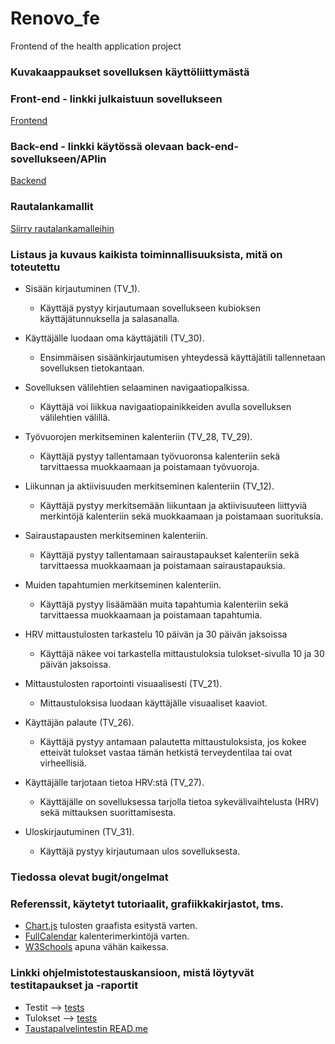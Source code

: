 # Renovo_fe
Frontend of the health application project

### Kuvakaappaukset sovelluksen käyttöliittymästä

### Front-end - linkki julkaistuun sovellukseen

[Frontend](www.frontend.com)

### Back-end - linkki käytössä olevaan back-end-sovellukseen/APIin

[Backend](www.backend.com)

### Rautalankamallit

[Siirry rautalankamalleihin](https://www.figma.com/design/8OiIS3HBxqU48f8joFLPv3/Renovo?node-id=4-3&p=f)

### Listaus ja kuvaus kaikista toiminnallisuuksista, mitä on toteutettu

-   Sisään kirjautuminen (TV_1).
    - Käyttäjä pystyy kirjautumaan sovellukseen kubioksen käyttäjätunnuksella ja salasanalla.

- Käyttäjälle luodaan oma käyttäjätili (TV_30).
    - Ensimmäisen sisäänkirjautumisen yhteydessä käyttäjätili tallennetaan sovelluksen tietokantaan.

-   Sovelluksen välilehtien selaaminen navigaatiopalkissa.
    - Käyttäjä voi liikkua navigaatiopainikkeiden avulla sovelluksen välilehtien välillä.

-   Työvuorojen merkitseminen kalenteriin (TV_28, TV_29).
    - Käyttäjä pystyy tallentamaan työvuoronsa kalenteriin sekä tarvittaessa muokkaamaan ja poistamaan työvuoroja.

- Liikunnan ja aktiivisuuden merkitseminen kalenteriin (TV_12).
    - Käyttäjä pystyy merkitsemään liikuntaan ja aktiivisuuteen liittyviä merkintöjä kalenteriin sekä muokkaamaan ja poistamaan suorituksia.

-   Sairaustapausten merkitseminen kalenteriin.
    - Käyttäjä pystyy tallentamaan sairaustapaukset kalenteriin sekä tarvittaessa muokkaamaan ja poistamaan sairaustapauksia.

-   Muiden tapahtumien merkitseminen kalenteriin.
    - Käyttäjä pystyy lisäämään muita tapahtumia kalenteriin sekä tarvittaessa muokkaamaan ja poistamaan tapahtumia.

-   HRV mittaustulosten tarkastelu 10 päivän ja 30 päivän jaksoissa
    - Käyttäjä näkee voi tarkastella mittaustuloksia tulokset-sivulla 10 ja 30 päivän jaksoissa.

-   Mittaustulosten raportointi visuaalisesti (TV_21).
    - Mittaustuloksisa luodaan käyttäjälle visuaaliset kaaviot.

-   Käyttäjän palaute (TV_26).
    - Käyttäjä pystyy antamaan palautetta mittaustuloksista, jos kokee etteivät tulokset vastaa tämän hetkistä terveydentilaa tai ovat virheellisiä.

-   Käyttäjälle tarjotaan tietoa HRV:stä (TV_27).
    - Käyttäjälle on sovelluksessa tarjolla tietoa sykevälivaihtelusta (HRV) sekä mittauksen suorittamisesta.

-   Uloskirjautuminen (TV_31).
    - Käyttäjä pystyy kirjautumaan ulos sovelluksesta.

### Tiedossa olevat bugit/ongelmat

### Referenssit, käytetyt tutoriaalit, grafiikkakirjastot, tms.

- [Chart.js](https://www.chartjs.org/docs/latest/) tulosten graafista esitystä varten.
- [FullCalendar](https://fullcalendar.io/) kalenterimerkintöjä varten.
- [W3Schools](https://www.w3schools.com/) apuna vähän kaikessa.

### Linkki ohjelmistotestauskansioon, mistä löytyvät testitapaukset ja -raportit

-   Testit --> [tests](tests)
-   Tulokset --> [tests](outputs)
-   [Taustapalvelintestin READ.me](tests/README.md)

